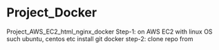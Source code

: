 # Project_Docker
Project_AWS_EC2_html_nginx_docker
Step-1: on AWS EC2 with linux OS such ubuntu, centos etc
install git
docker
step-2: clone repo from 
